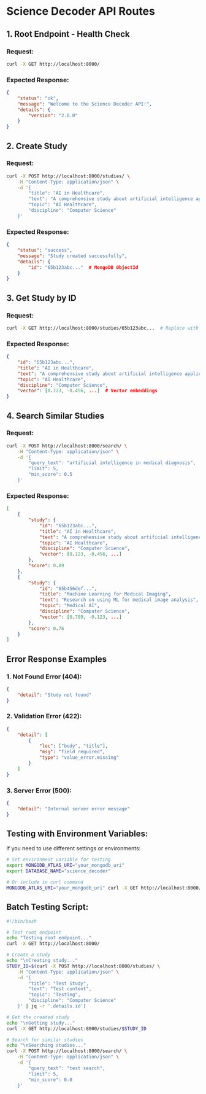 # Science Decoder API Routes

## 1. Root Endpoint - Health Check
### Request:
```bash
curl -X GET http://localhost:8000/
```

### Expected Response:
```json
{
    "status": "ok",
    "message": "Welcome to the Science Decoder API!",
    "details": {
        "version": "2.0.0"
    }
}
```

## 2. Create Study
### Request:
```bash
curl -X POST http://localhost:8000/studies/ \
    -H "Content-Type: application/json" \
    -d '{
        "title": "AI in Healthcare",
        "text": "A comprehensive study about artificial intelligence applications in healthcare",
        "topic": "AI Healthcare",
        "discipline": "Computer Science"
    }'
```

### Expected Response:
```json
{
    "status": "success",
    "message": "Study created successfully",
    "details": {
        "id": "65b123abc..."  # MongoDB ObjectId
    }
}
```

## 3. Get Study by ID
### Request:
```bash
curl -X GET http://localhost:8000/studies/65b123abc...  # Replace with actual ID
```

### Expected Response:
```json
{
    "id": "65b123abc...",
    "title": "AI in Healthcare",
    "text": "A comprehensive study about artificial intelligence applications in healthcare",
    "topic": "AI Healthcare",
    "discipline": "Computer Science",
    "vector": [0.123, -0.456, ...]  # Vector embeddings
}
```

## 4. Search Similar Studies
### Request:
```bash
curl -X POST http://localhost:8000/search/ \
    -H "Content-Type: application/json" \
    -d '{
        "query_text": "artificial intelligence in medical diagnosis",
        "limit": 5,
        "min_score": 0.5
    }'
```

### Expected Response:
```json
[
    {
        "study": {
            "id": "65b123abc...",
            "title": "AI in Healthcare",
            "text": "A comprehensive study about artificial intelligence applications in healthcare",
            "topic": "AI Healthcare",
            "discipline": "Computer Science",
            "vector": [0.123, -0.456, ...]
        },
        "score": 0.89
    },
    {
        "study": {
            "id": "65b456def...",
            "title": "Machine Learning for Medical Imaging",
            "text": "Research on using ML for medical image analysis",
            "topic": "Medical AI",
            "discipline": "Computer Science",
            "vector": [0.789, -0.123, ...]
        },
        "score": 0.76
    }
]
```

## Error Response Examples

### 1. Not Found Error (404):
```json
{
    "detail": "Study not found"
}
```

### 2. Validation Error (422):
```json
{
    "detail": [
        {
            "loc": ["body", "title"],
            "msg": "field required",
            "type": "value_error.missing"
        }
    ]
}
```

### 3. Server Error (500):
```json
{
    "detail": "Internal server error message"
}
```

## Testing with Environment Variables:
If you need to use different settings or environments:

```bash
# Set environment variable for testing
export MONGODB_ATLAS_URI="your_mongodb_uri"
export DATABASE_NAME="science_decoder"

# Or include in curl command
MONGODB_ATLAS_URI="your_mongodb_uri" curl -X GET http://localhost:8000/
```

## Batch Testing Script:
```bash
#!/bin/bash

# Test root endpoint
echo "Testing root endpoint..."
curl -X GET http://localhost:8000/

# Create a study
echo "\nCreating study..."
STUDY_ID=$(curl -X POST http://localhost:8000/studies/ \
    -H "Content-Type: application/json" \
    -d '{
        "title": "Test Study",
        "text": "Test content",
        "topic": "Testing",
        "discipline": "Computer Science"
    }' | jq -r '.details.id')

# Get the created study
echo "\nGetting study..."
curl -X GET http://localhost:8000/studies/$STUDY_ID

# Search for similar studies
echo "\nSearching studies..."
curl -X POST http://localhost:8000/search/ \
    -H "Content-Type: application/json" \
    -d '{
        "query_text": "test search",
        "limit": 5,
        "min_score": 0.0
    }'
```